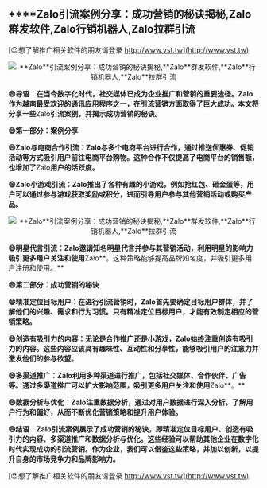 ## ****Zalo**引流案例分享：成功营销的秘诀揭秘,**Zalo**群发软件,**Zalo**行销机器人,**Zalo**拉群引流**

[😍想了解推广相关软件的朋友请登录 http://www.vst.tw](http://www.vst.tw)

 <center><img src="https://vst.tw/MP4/tuiguang/png/2.png" alt="**Zalo**引流案例分享：成功营销的秘诀揭秘,**Zalo**群发软件,**Zalo**行销机器人,**Zalo**拉群引流"></center>

**😄导语：在当今数字化时代，社交媒体已成为企业推广和营销的重要途径。**Zalo**作为越南最受欢迎的通讯应用程序之一，在引流营销方面取得了巨大成功。本文将分享一些**Zalo**引流案例，并揭示成功营销的秘诀。**

**😄第一部分：案例分享**

**😄**Zalo**与电商合作引流：**Zalo**与多个电商平台进行合作，通过推送优惠券、促销活动等方式吸引用户前往电商平台购物。这种合作不仅提高了电商平台的销售额，也增加了**Zalo**用户的活跃度。**

**😄**Zalo**小游戏引流：**Zalo**推出了各种有趣的小游戏，例如抢红包、砸金蛋等，用户可以通过参与游戏获取奖励或积分，进而引导用户参与其他营销活动或购买产品。**

 <center><img src="https://vst.tw/MP4/tuiguang/png/3.png" alt="**Zalo**引流案例分享：成功营销的秘诀揭秘,**Zalo**群发软件,**Zalo**行销机器人,**Zalo**拉群引流"></center>

**😄明星代言引流：**Zalo**邀请知名明星代言并参与其营销活动，利用明星的影响力吸引更多用户关注和使用**Zalo**。这种策略能够提高品牌知名度，并吸引更多用户注册和使用。**

**😄第二部分：成功营销的秘诀**

**😄精准定位目标用户：在进行引流营销时，**Zalo**首先要确定目标用户群体，并了解他们的兴趣、需求和行为习惯。只有精准定位目标用户，才能有效制定相应的营销策略。**

**😄创造有吸引力的内容：无论是合作推广还是小游戏，**Zalo**始终注重创造有吸引力的内容。这些内容应该具有趣味性、互动性和分享性，能够吸引用户的注意力并激发他们的参与欲望。**

**😄多渠道推广：**Zalo**利用多种渠道进行推广，包括社交媒体、合作伙伴、广告等。通过多渠道推广可以扩大影响范围，吸引更多用户关注和使用**Zalo**。**

**😄数据分析与优化：**Zalo**注重数据分析，通过对用户数据进行深入分析，了解用户行为和偏好，从而不断优化营销策略和提升用户体验。**

**😄结语：**Zalo**引流案例展示了成功营销的秘诀，即精准定位目标用户、创造有吸引力的内容、多渠道推广和数据分析与优化。这些经验可以帮助其他企业在数字化时代实现成功的引流营销。作为企业，我们可以借鉴这些策略，并加以创新，以提升自身的市场竞争力和品牌影响力。**

[😍想了解推广相关软件的朋友请登录 http://www.vst.tw](http://www.vst.tw)



